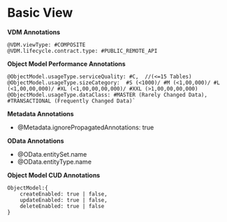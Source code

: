# Basic View
**VDM Annotations**
```
@VDM.viewType: #COMPOSITE
@VDM.lifecycle.contract.type: #PUBLIC_REMOTE_API
```

**Object Model  Performance Annotations**
```
@ObjectModel.usageType.serviceQuality: #C,  //(<=15 Tables)
@ObjectModel.usageType.sizeCategory:  #S (<1000)/ #M (<1,00,000)/ #L (<1,00,00,000)/ #XL (<1,00,00,00,000)/ #XXL (>1,00,00,00,000)
@ObjectModel.usageType.dataClass: #MASTER (Rarely Changed Data), #TRANSACTIONAL (Frequently Changed Data)`
```

**Metadata Annotations**
- @Metadata.ignorePropagatedAnnotations: true

**OData Annotations**
- @OData.entitySet.name
- @OData.entityType.name

**Object Model CUD Annotations**
```
ObjectModel:{
    createEnabled: true | false, 
    updateEnabled: true | false, 
    deleteEnabled: true | false
}
```
